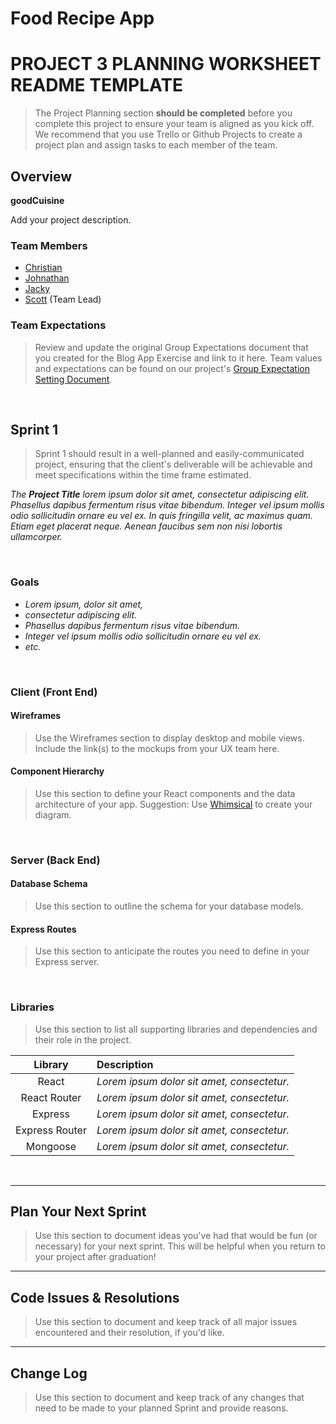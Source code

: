 # Food Recipe App
# PROJECT 3 PLANNING WORKSHEET README TEMPLATE <!-- omit in toc -->

> The Project Planning section **should be completed** before you complete this project to ensure your team is aligned as you kick off. We recommend that you use Trello or Github Projects to create a project plan and assign tasks to each member of the team.

## Overview

**goodCuisine** 

Add your project description.

### Team Members
- [Christian](https://github.com/chris-m18)
- [Johnathan](https://github.com/Johnathan238)
- [Jacky](https://github.com/jackyclyang) 
- [Scott](https://github.com/kcip) (Team Lead)

### Team Expectations
>  Review and update the original Group Expectations document that you created for the Blog App Exercise and link to it here.
Team values and expectations can be found on our project's [Group Expectation Setting Document](https://git.generalassemb.ly/sei-nyc-neptune/ux-sei-collab-p3/blob/master/group-expectations.md).

<br>

## Sprint 1

> Sprint 1 should result in a well-planned and easily-communicated project, ensuring that the client's deliverable will be achievable and meet specifications within the time frame estimated.

_The **Project Title** lorem ipsum dolor sit amet, consectetur adipiscing elit. Phasellus dapibus fermentum risus vitae bibendum. Integer vel ipsum mollis odio sollicitudin ornare eu vel ex. In quis fringilla velit, ac maximus quam. Etiam eget placerat neque. Aenean faucibus sem non nisi lobortis ullamcorper._

<br>

### Goals

- _Lorem ipsum, dolor sit amet,_
- _consectetur adipiscing elit._
- _Phasellus dapibus fermentum risus vitae bibendum._
- _Integer vel ipsum mollis odio sollicitudin ornare eu vel ex._
- _etc._

<br>

### Client (Front End)

#### Wireframes

> Use the Wireframes section to display desktop and mobile views. Include the link(s) to the mockups from your UX team here.


#### Component Hierarchy

> Use this section to define your React components and the data architecture of your app. Suggestion: Use [Whimsical](https://whimsical.com/) to create your diagram.

<br>

### Server (Back End)

#### Database Schema 

> Use this section to outline the schema for your database models.

#### Express Routes

> Use this section to anticipate the routes you need to define in your Express server.

<br>

### Libraries

> Use this section to list all supporting libraries and dependencies and their role in the project.

|    Library     | Description                                |
| :------------: | :----------------------------------------- |
|     React      | _Lorem ipsum dolor sit amet, consectetur._ |
|  React Router  | _Lorem ipsum dolor sit amet, consectetur._ |
|    Express     | _Lorem ipsum dolor sit amet, consectetur._ |
| Express Router | _Lorem ipsum dolor sit amet, consectetur._ |
|    Mongoose    | _Lorem ipsum dolor sit amet, consectetur._ |

<br>

***

## Plan Your Next Sprint

> Use this section to document ideas you've had that would be fun (or necessary) for your next sprint. This will be helpful when you return to your project after graduation!

***

## Code Issues & Resolutions

> Use this section to document and keep track of all major issues encountered and their resolution, if you'd like.

***

## Change Log

> Use this section to document and keep track of any changes that need to be made to your planned Sprint and provide reasons.
